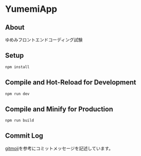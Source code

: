 # YumemiApp

## About

ゆめみフロントエンドコーディング試験

## Setup

```sh
npm install
```

## Compile and Hot-Reload for Development

```sh
npm run dev
```

## Compile and Minify for Production

```sh
npm run build
```

## Commit Log

[gitmoji](https://gitmoji.dev/)を参考にコミットメッセージを記述しています。
